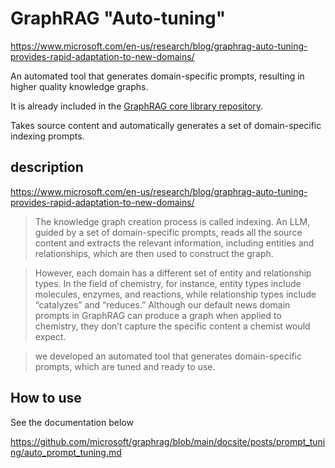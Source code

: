 # GraphRAG "Auto-tuning"

https://www.microsoft.com/en-us/research/blog/graphrag-auto-tuning-provides-rapid-adaptation-to-new-domains/

An automated tool that generates domain-specific prompts, resulting in higher quality knowledge graphs.

It is already included in the [GraphRAG core library repository](https://github.com/microsoft/graphrag).

Takes source content and automatically generates a set of domain-specific indexing prompts.

## description

https://www.microsoft.com/en-us/research/blog/graphrag-auto-tuning-provides-rapid-adaptation-to-new-domains/

> The knowledge graph creation process is called indexing. An LLM, guided by a set of domain-specific prompts, reads all the source content and extracts the relevant information, including entities and relationships, which are then used to construct the graph.

> However, each domain has a different set of entity and relationship types. In the field of chemistry, for instance, entity types include molecules, enzymes, and reactions, while relationship types include “catalyzes” and “reduces.” Although our default news domain prompts in GraphRAG can produce a graph when applied to chemistry, they don’t capture the specific content a chemist would expect. 

> we developed an automated tool that generates domain-specific prompts, which are tuned and ready to use. 

## How to use

See the documentation below

https://github.com/microsoft/graphrag/blob/main/docsite/posts/prompt_tuning/auto_prompt_tuning.md